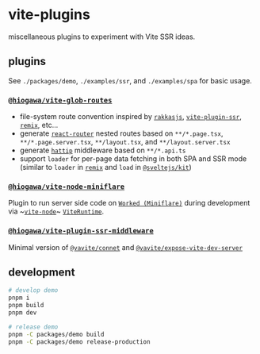 # vite-plugins

miscellaneous plugins to experiment with Vite SSR ideas.

## plugins

See `./packages/demo`, `./examples/ssr`, and `./examples/spa` for basic usage.

### [`@hiogawa/vite-glob-routes`](./packages/vite-glob-routes)

- file-system route convention inspired by [`rakkasjs`](https://github.com/rakkasjs/rakkasjs), [`vite-plugin-ssr`](https://github.com/brillout/vite-plugin-ssr), [`remix`](https://github.com/remix-run/remix), etc...
- generate [`react-router`](https://github.com/remix-run/react-router) nested routes based on `**/*.page.tsx`, `**/*.page.server.tsx`, `**/layout.tsx`, and `**/layout.server.tsx`
- generate [`hattip`](https://github.com/hattipjs/hattip) middleware based on `**/*.api.ts`
- support `loader` for per-page data fetching in both SPA and SSR mode (similar to `loader` in [`remix`](https://github.com/remix-run/remix/) and `load` in [`@sveltejs/kit`](https://github.com/sveltejs/kit))

### [`@hiogawa/vite-node-miniflare`](./packages/vite-node-miniflare)

Plugin to run server side code on [`Worked (Miniflare)`](https://github.com/cloudflare/workers-sdk/tree/main/packages/miniflare) during development via ~[`vite-node`](https://github.com/vitest-dev/vitest/tree/main/packages/vite-node)~ [`ViteRuntime`](https://github.com/vitejs/vite/discussions/15774).

### [`@hiogawa/vite-plugin-ssr-middleware`](./packages/vite-plugin-ssr-middleware)

Minimal version of [`@vavite/connet`](https://github.com/cyco130/vavite/tree/main/packages/connect)
and [`@vavite/expose-vite-dev-server`](https://github.com/cyco130/vavite/tree/main/packages/expose-vite-dev-server)

## development

```sh
# develop demo
pnpm i
pnpm build
pnpm dev

# release demo
pnpm -C packages/demo build
pnpm -C packages/demo release-production
```
